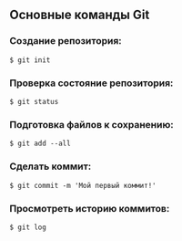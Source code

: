 ## Основные команды Git 
### Создание репозитория:
```
$ git init
```
### Проверка состояние репозитория:
```
$ git status
```
### Подготовка файлов к сохранению:
```
$ git add --all
```
### Сделать коммит:
```
$ git commit -m 'Мой первый коммит!'
```
### Просмотреть историю коммитов:
```
$ git log
```